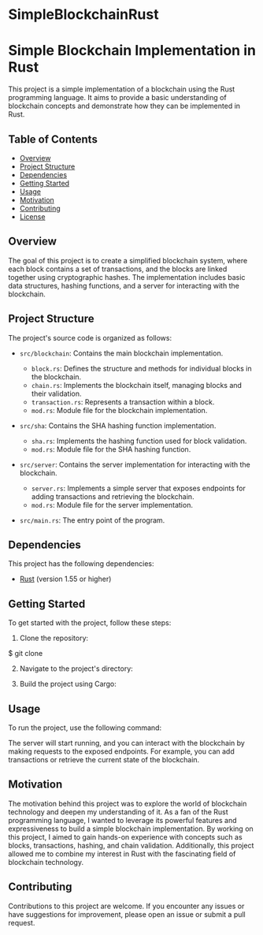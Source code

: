 # SimpleBlockchainRust

# Simple Blockchain Implementation in Rust

This project is a simple implementation of a blockchain using the Rust programming language. It aims to provide a basic understanding of blockchain concepts and demonstrate how they can be implemented in Rust.

## Table of Contents

- [Overview](#overview)
- [Project Structure](#project-structure)
- [Dependencies](#dependencies)
- [Getting Started](#getting-started)
- [Usage](#usage)
- [Motivation](#motivation)
- [Contributing](#contributing)
- [License](#license)

## Overview

The goal of this project is to create a simplified blockchain system, where each block contains a set of transactions, and the blocks are linked together using cryptographic hashes. The implementation includes basic data structures, hashing functions, and a server for interacting with the blockchain.

## Project Structure

The project's source code is organized as follows:

- `src/blockchain`: Contains the main blockchain implementation.
  - `block.rs`: Defines the structure and methods for individual blocks in the blockchain.
  - `chain.rs`: Implements the blockchain itself, managing blocks and their validation.
  - `transaction.rs`: Represents a transaction within a block.
  - `mod.rs`: Module file for the blockchain implementation.

- `src/sha`: Contains the SHA hashing function implementation.
  - `sha.rs`: Implements the hashing function used for block validation.
  - `mod.rs`: Module file for the SHA hashing function.

- `src/server`: Contains the server implementation for interacting with the blockchain.
  - `server.rs`: Implements a simple server that exposes endpoints for adding transactions and retrieving the blockchain.
  - `mod.rs`: Module file for the server implementation.

- `src/main.rs`: The entry point of the program.

## Dependencies

This project has the following dependencies:

- [Rust](https://www.rust-lang.org/) (version 1.55 or higher)

## Getting Started

To get started with the project, follow these steps:

1. Clone the repository:

$ git clone <repository-url>


2. Navigate to the project's directory:


3. Build the project using Cargo:


## Usage

To run the project, use the following command:


The server will start running, and you can interact with the blockchain by making requests to the exposed endpoints. For example, you can add transactions or retrieve the current state of the blockchain.

## Motivation

The motivation behind this project was to explore the world of blockchain technology and deepen my understanding of it. As a fan of the Rust programming language, I wanted to leverage its powerful features and expressiveness to build a simple blockchain implementation. By working on this project, I aimed to gain hands-on experience with concepts such as blocks, transactions, hashing, and chain validation. Additionally, this project allowed me to combine my interest in Rust with the fascinating field of blockchain technology.

## Contributing

Contributions to this project are welcome. If you encounter any issues or have suggestions for improvement, please open an issue or submit a pull request.

